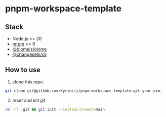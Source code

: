 # pnpm-workspace-template

## Stack

- Node.js >= 20
- [pnpm](https://github.com/pnpm/pnpm) >= 9
- [@biomejs/biome](https://github.com/biomejs/biome)
- [@changesets/cli](https://github.com/changesets/changesets)

## How to use

1. clone this repo.
```bash
git clone git@github.com:KyrieLii/pnpm-workspace-template.git your-project-name
```
2. reset and init git

```bash
rm -rf .git && git init --initial-branch=main
```
